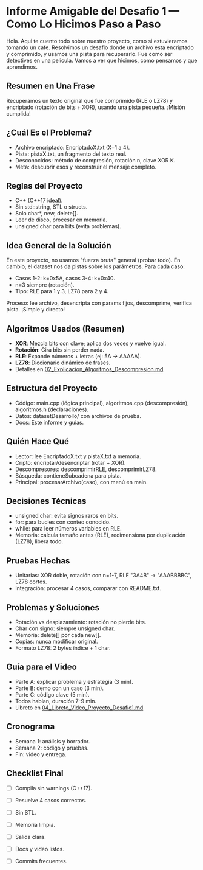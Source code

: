 # Informe Amigable del Desafio 1 — Como Lo Hicimos Paso a Paso

Hola. Aqui te cuento todo sobre nuestro proyecto, como si estuvieramos tomando un cafe. Resolvimos un desafio donde un archivo esta encriptado y comprimido, y usamos una pista para recuperarlo. Fue como ser detectives en una pelicula. Vamos a ver que hicimos, como pensamos y que aprendimos.

##  Resumen en Una Frase
Recuperamos un texto original que fue comprimido (RLE o LZ78) y encriptado (rotación de bits + XOR), usando una pista pequeña. ¡Misión cumplida!

##  ¿Cuál Es el Problema?
- Archivo encriptado: EncriptadoX.txt (X=1 a 4).
- Pista: pistaX.txt, un fragmento del texto real.
- Desconocidos: método de compresión, rotación n, clave XOR K.
- Meta: descubrir esos y reconstruir el mensaje completo.

##  Reglas del Proyecto
- C++ (C++17 ideal).
- Sin std::string, STL o structs.
- Solo char*, new, delete[].
- Leer de disco, procesar en memoria.
- unsigned char para bits (evita problemas).

##  Idea General de la Solución
En este proyecto, no usamos "fuerza bruta" general (probar todo). En cambio, el dataset nos da pistas sobre los parámetros. Para cada caso:
- Casos 1-2: k=0x5A, casos 3-4: k=0x40.
- n=3 siempre (rotación).
- Tipo: RLE para 1 y 3, LZ78 para 2 y 4.

Proceso: lee archivo, desencripta con params fijos, descomprime, verifica pista. ¡Simple y directo!

##  Algoritmos Usados (Resumen)
- **XOR**: Mezcla bits con clave; aplica dos veces y vuelve igual.
- **Rotación**: Gira bits sin perder nada.
- **RLE**: Expande números + letras (ej: 5A → AAAAA).
- **LZ78**: Diccionario dinámico de frases.
- Detalles en [02_Explicacion_Algoritmos_Descompresion.md](02_Explicacion_Algoritmos_Descompresion.md)

##  Estructura del Proyecto
- Código: main.cpp (lógica principal), algoritmos.cpp (descompresión), algoritmos.h (declaraciones).
- Datos: datasetDesarrollo/ con archivos de prueba.
- Docs: Este informe y guías.

##  Quién Hace Qué
- Lector: lee EncriptadoX.txt y pistaX.txt a memoria.
- Cripto: encriptar/desencriptar (rotar + XOR).
- Descompresores: descomprimirRLE, descomprimirLZ78.
- Búsqueda: contieneSubcadena para pista.
- Principal: procesarArchivo(caso), con menú en main.

##  Decisiones Técnicas
- unsigned char: evita signos raros en bits.
- for: para bucles con conteo conocido.
- while: para leer números variables en RLE.
- Memoria: calcula tamaño antes (RLE), redimensiona por duplicación (LZ78), libera todo.

##  Pruebas Hechas
- Unitarias: XOR doble, rotación con n=1-7, RLE "3A4B" → "AAABBBBC", LZ78 cortos.
- Integración: procesar 4 casos, comparar con README.txt.

##  Problemas y Soluciones
- Rotación vs desplazamiento: rotación no pierde bits.
- Char con signo: siempre unsigned char.
- Memoria: delete[] por cada new[].
- Copias: nunca modificar original.
- Formato LZ78: 2 bytes índice + 1 char.

##  Guía para el Video
- Parte A: explicar problema y estrategia (3 min).
- Parte B: demo con un caso (3 min).
- Parte C: código clave (5 min).
- Todos hablan, duración 7-9 min.
- Libreto en [04_Libreto_Video_Proyecto_Desafio1.md](04_Libreto_Video_Proyecto_Desafio1.md)

##  Cronograma
- Semana 1: análisis y borrador.
- Semana 2: código y pruebas.
- Fin: video y entrega.

##  Checklist Final
- [ ] Compila sin warnings (C++17).
- [ ] Resuelve 4 casos correctos.
- [ ] Sin STL.
- [ ] Memoria limpia.
- [ ] Salida clara.
- [ ] Docs y video listos.
- [ ] Commits frecuentes.

